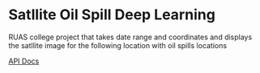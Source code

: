 # Satllite Oil Spill Deep Learning

RUAS college project that takes date range and coordinates and displays the satllite image for the following location with oil spills locations

[API Docs](https://documentation.dataspace.copernicus.eu/APIs/OData.html)
